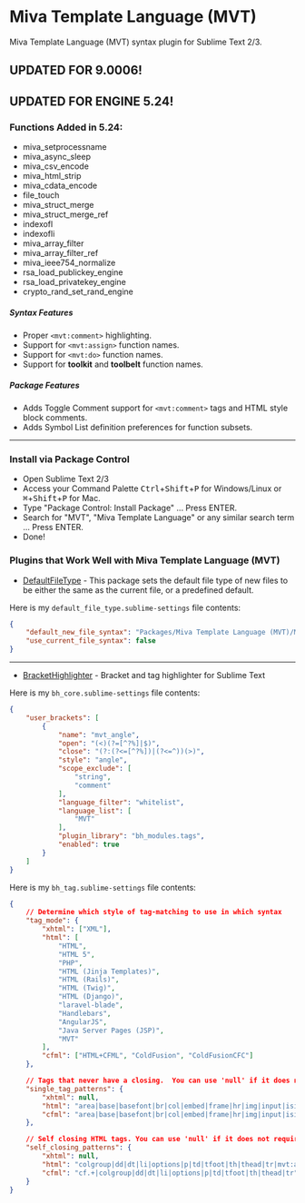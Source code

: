 # Miva Template Language (MVT)
Miva Template Language (MVT) syntax plugin for Sublime Text 2/3.

## UPDATED FOR 9.0006!
## UPDATED FOR ENGINE 5.24!
### Functions Added in 5.24:
* miva_setprocessname
* miva_async_sleep
* miva_csv_encode
* miva_html_strip
* miva_cdata_encode
* file_touch
* miva_struct_merge
* miva_struct_merge_ref
* indexofl
* indexofli
* miva_array_filter
* miva_array_filter_ref
* miva_ieee754_normalize
* rsa_load_publickey_engine
* rsa_load_privatekey_engine
* crypto_rand_set_rand_engine

##### Syntax Features
* Proper `<mvt:comment>` highlighting.
* Support for `<mvt:assign>` function names.
* Support for `<mvt:do>` function names.
* Support for __toolkit__ and __toolbelt__ function names.

##### Package Features
* Adds Toggle Comment support for `<mvt:comment>` tags and HTML style block comments.
* Adds Symbol List definition preferences for function subsets.

---

### Install via Package Control
* Open Sublime Text 2/3
* Access your Command Palette <kbd>Ctrl</kbd>+<kbd>Shift</kbd>+<kbd>P</kbd> for Windows/Linux or <kbd>⌘</kbd>+<kbd>Shift</kbd>+<kbd>P</kbd> for Mac.
* Type "Package Control: Install Package" ... Press ENTER.
* Search for "MVT", "Miva Template Language" or any similar search term ... Press ENTER.
* Done!

### Plugins that Work Well with Miva Template Language (MVT)
* [DefaultFileType](https://github.com/spadgos/sublime-DefaultFileType) - This package sets the default file type of new files to be either the same as the current file, or a predefined default.

Here is my `default_file_type.sublime-settings` file contents:
```json
{
	"default_new_file_syntax": "Packages/Miva Template Language (MVT)/MVT.tmLanguage",
	"use_current_file_syntax": false
}
```

----

* [BracketHighlighter](https://github.com/facelessuser/BracketHighlighter) - Bracket and tag highlighter for Sublime Text

Here is my `bh_core.sublime-settings` file contents:
```json
{
	"user_brackets": [
		{
			"name": "mvt_angle",
			"open": "(<)(?=[^?%]|$)",
			"close": "(?:(?<=[^?%])|(?<=^))(>)",
			"style": "angle",
			"scope_exclude": [
				"string",
				"comment"
			],
			"language_filter": "whitelist",
			"language_list": [
				"MVT"
			],
			"plugin_library": "bh_modules.tags",
			"enabled": true
		}
	]
}
```

Here is my `bh_tag.sublime-settings` file contents:
```json
{
	// Determine which style of tag-matching to use in which syntax
	"tag_mode": {
		"xhtml": ["XML"],
		"html": [
			"HTML",
			"HTML 5",
			"PHP",
			"HTML (Jinja Templates)",
			"HTML (Rails)",
			"HTML (Twig)",
			"HTML (Django)",
			"laravel-blade",
			"Handlebars",
			"AngularJS",
			"Java Server Pages (JSP)",
			"MVT"
		],
		"cfml": ["HTML+CFML", "ColdFusion", "ColdFusionCFC"]
	},

	// Tags that never have a closing.  You can use 'null' if it does not require a pattern.
	"single_tag_patterns": {
		"xhtml": null,
		"html": "area|base|basefont|br|col|embed|frame|hr|img|input|isindex|keygen|link|meta|param|source|track|wbr|mvt:else|mvt:elseif",
		"cfml": "area|base|basefont|br|col|embed|frame|hr|img|input|isindex|keygen|link|meta|param|source|track|wbr"
	},

	// Self closing HTML tags. You can use 'null' if it does not require a pattern.
	"self_closing_patterns": {
		"xhtml": null,
		"html": "colgroup|dd|dt|li|options|p|td|tfoot|th|thead|tr|mvt:assign|mvt:callcontinue|mvt:callstop|mvt:eval|mvt:exit|mvt:foreachcontinue|mvt:foreachstop|mvt:item|mvt:miva|mvt:whilecontinue|mvt:whilestop",
		"cfml": "cf.+|colgroup|dd|dt|li|options|p|td|tfoot|th|thead|tr"
	}
}
```
